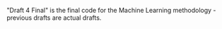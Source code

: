 "Draft 4 Final" is the final code for the Machine Learning methodology - previous drafts are actual drafts.
